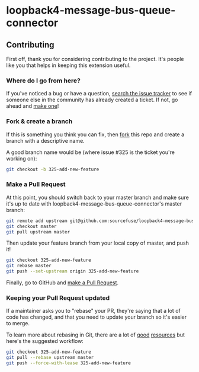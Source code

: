 # loopback4-message-bus-queue-connector

## Contributing

First off, thank you for considering contributing to the project. It's people like you that helps in keeping this extension useful.

### Where do I go from here?

If you've noticed a bug or have a question, [search the issue tracker](https://github.com/sourcefuse/loopback4-message-bus-queue-connector/issues) to see if
someone else in the community has already created a ticket. If not, go ahead and
[make one](https://github.com/sourcefuse/loopback4-message-bus-queue-connector/issues/new/choose)!

### Fork & create a branch

If this is something you think you can fix, then [fork](https://help.github.com/articles/fork-a-repo) this repo and
create a branch with a descriptive name.

A good branch name would be (where issue #325 is the ticket you're working on):

```sh
git checkout -b 325-add-new-feature
```

### Make a Pull Request

At this point, you should switch back to your master branch and make sure it's
up to date with loopback4-message-bus-queue-connector's master branch:

```sh
git remote add upstream git@github.com:sourcefuse/loopback4-message-bus-queue-connector.git
git checkout master
git pull upstream master
```

Then update your feature branch from your local copy of master, and push it!

```sh
git checkout 325-add-new-feature
git rebase master
git push --set-upstream origin 325-add-new-feature
```

Finally, go to GitHub and [make a Pull Request](https://help.github.com/articles/creating-a-pull-request).

### Keeping your Pull Request updated

If a maintainer asks you to "rebase" your PR, they're saying that a lot of code
has changed, and that you need to update your branch so it's easier to merge.

To learn more about rebasing in Git, there are a lot of [good][git rebasing]
[resources][interactive rebase] but here's the suggested workflow:

```sh
git checkout 325-add-new-feature
git pull --rebase upstream master
git push --force-with-lease 325-add-new-feature
```

[git rebasing]: http://git-scm.com/book/en/Git-Branching-Rebasing
[interactive rebase]: https://help.github.com/articles/interactive-rebase
